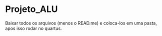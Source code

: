 # Projeto_ALU
Baixar todos os arquivos (menos o READ.me) e coloca-los em uma pasta, apos isso rodar no quartus.
